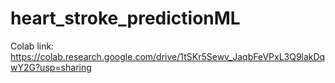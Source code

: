 # heart_stroke_predictionML
Colab link: https://colab.research.google.com/drive/1tSKr5Sewv_JaqbFeVPxL3Q9lakDqwY2G?usp=sharing
